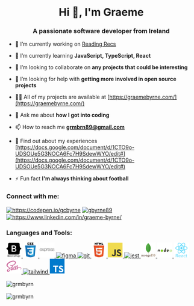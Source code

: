 <h1 align="center">Hi 👋, I'm Graeme</h1>
<h3 align="center">A passionate software developer from Ireland</h3>

- 🔭 I’m currently working on [Reading Recs](https://100-hours-project-production.up.railway.app/)

- 🌱 I’m currently learning **JavaScript, TypeScript, React**

- 👯 I’m looking to collaborate on **any projects that could be interesting**

- 🤝 I’m looking for help with **getting more involved in open source projects**

- 👨‍💻 All of my projects are available at [https://graemebyrne.com/](https://graemebyrne.com/)

- 💬 Ask me about **how I got into coding**

- 📫 How to reach me **grmbrn89@gmail.com**

- 📄 Find out about my experiences [https://docs.google.com/document/d/1CTO9o-UDSOUe5G3NOCA6Fc7H9SdewWYO/edit#](https://docs.google.com/document/d/1CTO9o-UDSOUe5G3NOCA6Fc7H9SdewWYO/edit#)

- ⚡ Fun fact **I'm always thinking about football**

<h3 align="left">Connect with me:</h3>
<p align="left">
<a href="https://codepen.io/https://codepen.io/gcbyrne" target="blank"><img align="center" src="https://raw.githubusercontent.com/rahuldkjain/github-profile-readme-generator/master/src/images/icons/Social/codepen.svg" alt="https://codepen.io/gcbyrne" height="30" width="40" /></a>
<a href="https://twitter.com/gbyrne89" target="blank"><img align="center" src="https://raw.githubusercontent.com/rahuldkjain/github-profile-readme-generator/master/src/images/icons/Social/twitter.svg" alt="gbyrne89" height="30" width="40" /></a>
<a href="https://linkedin.com/in/https://www.linkedin.com/in/graeme-byrne/" target="blank"><img align="center" src="https://raw.githubusercontent.com/rahuldkjain/github-profile-readme-generator/master/src/images/icons/Social/linked-in-alt.svg" alt="https://www.linkedin.com/in/graeme-byrne/" height="30" width="40" /></a>
</p>

<h3 align="left">Languages and Tools:</h3>
<p align="left"> <a href="https://getbootstrap.com" target="_blank" rel="noreferrer"> <img src="https://raw.githubusercontent.com/devicons/devicon/master/icons/bootstrap/bootstrap-plain-wordmark.svg" alt="bootstrap" width="40" height="40"/> </a> <a href="https://www.w3schools.com/css/" target="_blank" rel="noreferrer"> <img src="https://raw.githubusercontent.com/devicons/devicon/master/icons/css3/css3-original-wordmark.svg" alt="css3" width="40" height="40"/> </a> <a href="https://expressjs.com" target="_blank" rel="noreferrer"> <img src="https://raw.githubusercontent.com/devicons/devicon/master/icons/express/express-original-wordmark.svg" alt="express" width="40" height="40"/> </a> <a href="https://www.figma.com/" target="_blank" rel="noreferrer"> <img src="https://www.vectorlogo.zone/logos/figma/figma-icon.svg" alt="figma" width="40" height="40"/> </a> <a href="https://git-scm.com/" target="_blank" rel="noreferrer"> <img src="https://www.vectorlogo.zone/logos/git-scm/git-scm-icon.svg" alt="git" width="40" height="40"/> </a> <a href="https://www.w3.org/html/" target="_blank" rel="noreferrer"> <img src="https://raw.githubusercontent.com/devicons/devicon/master/icons/html5/html5-original-wordmark.svg" alt="html5" width="40" height="40"/> </a> <a href="https://developer.mozilla.org/en-US/docs/Web/JavaScript" target="_blank" rel="noreferrer"> <img src="https://raw.githubusercontent.com/devicons/devicon/master/icons/javascript/javascript-original.svg" alt="javascript" width="40" height="40"/> </a> <a href="https://jestjs.io" target="_blank" rel="noreferrer"> <img src="https://www.vectorlogo.zone/logos/jestjsio/jestjsio-icon.svg" alt="jest" width="40" height="40"/> </a> <a href="https://www.mongodb.com/" target="_blank" rel="noreferrer"> <img src="https://raw.githubusercontent.com/devicons/devicon/master/icons/mongodb/mongodb-original-wordmark.svg" alt="mongodb" width="40" height="40"/> </a> <a href="https://nodejs.org" target="_blank" rel="noreferrer"> <img src="https://raw.githubusercontent.com/devicons/devicon/master/icons/nodejs/nodejs-original-wordmark.svg" alt="nodejs" width="40" height="40"/> </a> <a href="https://reactjs.org/" target="_blank" rel="noreferrer"> <img src="https://raw.githubusercontent.com/devicons/devicon/master/icons/react/react-original-wordmark.svg" alt="react" width="40" height="40"/> </a> <a href="https://sass-lang.com" target="_blank" rel="noreferrer"> <img src="https://raw.githubusercontent.com/devicons/devicon/master/icons/sass/sass-original.svg" alt="sass" width="40" height="40"/> </a> <a href="https://tailwindcss.com/" target="_blank" rel="noreferrer"> <img src="https://www.vectorlogo.zone/logos/tailwindcss/tailwindcss-icon.svg" alt="tailwind" width="40" height="40"/> </a> <a href="https://www.typescriptlang.org/" target="_blank" rel="noreferrer"> <img src="https://raw.githubusercontent.com/devicons/devicon/master/icons/typescript/typescript-original.svg" alt="typescript" width="40" height="40"/> </a> </p>

<p><img align="center" src="https://github-readme-stats.vercel.app/api/top-langs?username=grmbyrn&show_icons=true&locale=en&layout=compact" alt="grmbyrn" /></p>

<p><img align="center" src="https://github-readme-streak-stats.herokuapp.com/?user=grmbyrn&" alt="grmbyrn" /></p>
